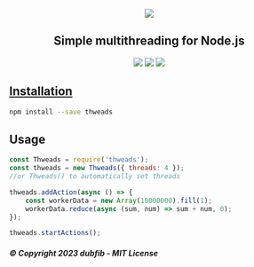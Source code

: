 <div align="center">
    <p>
        <a href="https://github.com/dubfib/thweads">
            <img src="https://github.com/dubfib/thweads/assets/81378985/1693e13f-b59d-4db2-b90a-af3f063197d4"/>
        </a>
        <strong>
            <h2>Simple multithreading for Node.js</h2>
        </strong>
        <a href="https://github.com/dubfib/thweads"><img src="https://img.shields.io/npm/v/thweads.svg?maxAge=3600"/></a>
        <a href="https://github.com/dubfib/thweads"><img src="https://img.shields.io/npm/dt/thweads.svg?maxAge=3600"/></a>
        <a href="https://github.com/dubfib/thweads"><img src="https://img.shields.io/npm/l/thweads">
    </p>
</div>

## Installation
```bash
npm install --save thweads
```

## Usage
```js
const Thweads = require('thweads');
const thweads = new Thweads({ threads: 4 });
//or Thweads() to automatically set threads

thweads.addAction(async () => {
    const workerData = new Array(10000000).fill(1);
    workerData.reduce(async (sum, num) => sum + num, 0);
});

thweads.startActions();
```

##### © Copyright 2023 dubfib - MIT License
